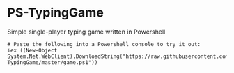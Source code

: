 # PS-TypingGame
Simple single-player typing game written in Powershell
  
    # Paste the following into a Powershell console to try it out:
    iex ((New-Object System.Net.WebClient).DownloadString("https://raw.githubusercontent.com/treestobirds/PS-TypingGame/master/game.ps1"))

